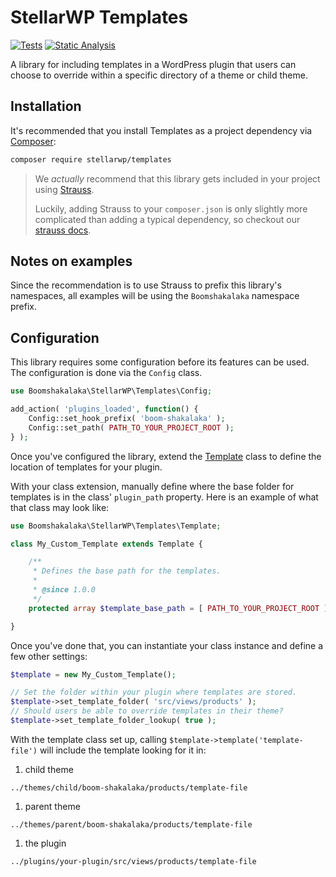 # StellarWP Templates

[![Tests](https://github.com/stellarwp/templates/workflows/Tests/badge.svg)](https://github.com/stellarwp/templates/actions?query=branch%3Amain) [![Static Analysis](https://github.com/stellarwp/templates/actions/workflows/static-analysis.yml/badge.svg)](https://github.com/stellarwp/templates/actions/workflows/static-analysis.yml)

A library for including templates in a WordPress plugin that users can choose to override within a specific directory of a theme or child theme.

## Installation

It's recommended that you install Templates as a project dependency via [Composer](https://getcomposer.org/):

```bash
composer require stellarwp/templates
```

> We _actually_ recommend that this library gets included in your project using [Strauss](https://github.com/BrianHenryIE/strauss).
>
> Luckily, adding Strauss to your `composer.json` is only slightly more complicated than adding a typical dependency, so checkout our [strauss docs](https://github.com/stellarwp/global-docs/blob/main/docs/strauss-setup.md).

## Notes on examples

Since the recommendation is to use Strauss to prefix this library's namespaces, all examples will be using the `Boomshakalaka` namespace prefix.

## Configuration

This library requires some configuration before its features can be used. The configuration is done via the `Config` class.

```php
use Boomshakalaka\StellarWP\Templates\Config;

add_action( 'plugins_loaded', function() {
	Config::set_hook_prefix( 'boom-shakalaka' );
	Config::set_path( PATH_TO_YOUR_PROJECT_ROOT );
} );
```

Once you've configured the library, extend the [Template](src/Templates/Template.php) class to define the location of templates for your plugin.

With your class extension, manually define where the base folder for templates is in the class' `plugin_path` property. Here is an example of what that class may look like:
```php
use Boomshakalaka\StellarWP\Templates\Template;

class My_Custom_Template extends Template {

	/**
	 * Defines the base path for the templates.
	 *
	 * @since 1.0.0
	 */
	protected array $template_base_path = [ PATH_TO_YOUR_PROJECT_ROOT ];

}
```
Once you've done that, you can instantiate your class instance and define a few other settings:
```php
$template = new My_Custom_Template();

// Set the folder within your plugin where templates are stored.
$template->set_template_folder( 'src/views/products' );
// Should users be able to override templates in their theme?
$template->set_template_folder_lookup( true );
```
With the template class set up, calling `$template->template('template-file')` will include the template looking for it in:
1. child theme
```
../themes/child/boom-shakalaka/products/template-file
```
1. parent theme
```
../themes/parent/boom-shakalaka/products/template-file
```
1. the plugin
```
../plugins/your-plugin/src/views/products/template-file
```
